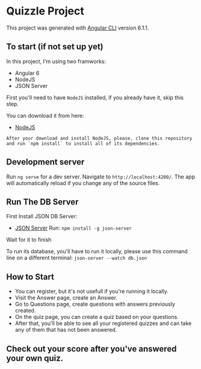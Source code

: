 # Quizzle Project
This project was generated with [Angular CLI](https://github.com/angular/angular-cli) version 6.1.1.

## To start (if not set up yet) 
In this project, I'm using two framworks: 
* Angular 6
* NodeJS 
* JSON Server

First you'll need to have `NodeJS` installed, if you already have it, skip this step.

You can download it from here: 
* [NodeJS](https://nodejs.org/en/download/)

```
After your download and install NodeJS, please, clone this repository and run `npm install` to install all of its dependencies.  
```

## Development server

Run `ng serve` for a dev server. Navigate to `http://localhost:4200/`. The app will automatically reload if you change any of the source files.



## Run The DB Server
First Install JSON DB Server: 
* [JSON Server](https://github.com/typicode/json-server)
Run: `npm install -g json-server`

Wait for it to finish

To run its database, you'll have to run it locally, please use this command line on a different terminal:
`json-server --watch db.json`



## How to Start

* You can register, but it's not usefull if you're running it locally.
* Visit the Answer page, create an Answer.
* Go to Questions page, create questions with answers previously created.
* On the quiz page, you can create a quiz based on your questions. 
* After that, you'll be able to see all your registered quizzes and can take any of them that has not been answered. 

## Check out your score after you've answered your own quiz. 

